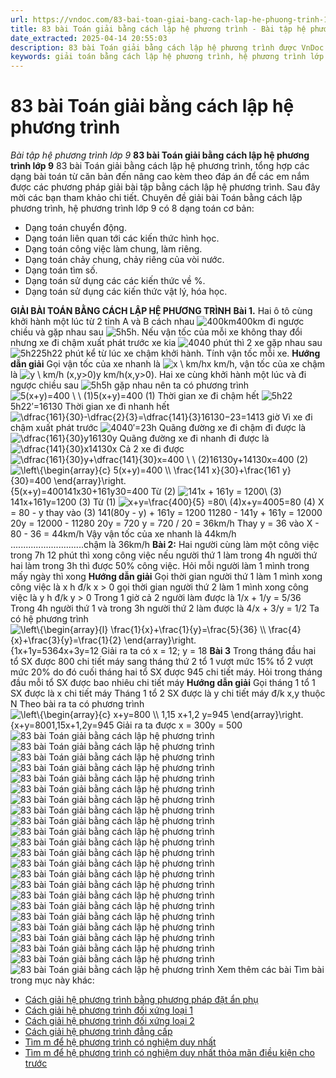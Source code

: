```yaml
---
url: https://vndoc.com/83-bai-toan-giai-bang-cach-lap-he-phuong-trinh-192548
title: 83 bài Toán giải bằng cách lập hệ phương trình - Bài tập hệ phương trình lớp 9 - VnDoc.com
date_extracted: 2025-04-14 20:55:03
description: 83 bài Toán giải bằng cách lập hệ phương trình được VnDoc sưu tầm và giới thiệu các bài chuyên đề môn Toán học lớp 9 tới các bạn học sinh và quý thầy cô tham khảo
keywords: giải toán bằng cách lập hệ phương trình, hệ phương trình lớp 9, giải bài toán bằng cách lập phương trình lớp 9, hệ phương trình, giải bài toán bằng cách lập phương trình, giải hệ phương trình, giải bài toán bằng cách lập hệ phương trình, cách giải hệ phương trình, giải toán bằng cách lập phương trình, cách giải bài toán bằng cách lập phương trình, giải hệ phương trình lớp 9, giải phương trình lớp 9, giải hệ bất phương trình, phương trình đẳng cấp, lập phương trình
---
```


# 83 bài Toán giải bằng cách lập hệ phương trình
_Bài tập hệ phương trình lớp 9_
**83 bài Toán giải bằng cách lập hệ phương trình lớp 9**
83 bài Toán giải bằng cách lập hệ phương trình, tổng hợp các dạng bài toán từ căn bản đến nâng cao kèm theo đáp án để các em nắm được các phương pháp giải bài tập bằng cách lập hệ phương trình. Sau đây mời các bạn tham khảo chi tiết. 
Chuyên đề giải bài Toán bằng cách lập phương trình, hệ phương trình lớp 9 có 8 dạng toán cơ bản:
  * Dạng toán chuyển động.
  * Dạng toán liên quan tới các kiến thức hình học.
  * Dạng toán công việc làm chung, làm riêng.
  * Dạng toán chảy chung, chảy riêng của vòi nước.
  * Dạng toán tìm số.
  * Dạng toán sử dụng các các kiến thức về %.
  * Dạng toán sử dụng các kiến thức vật lý, hóa học.

**GIẢI BÀI TOÁN BẰNG CÁCH LẬP HỆ PHƯƠNG TRÌNH**
**Bài 1.** Hai ô tô cùng khởi hành một lúc từ 2 tỉnh A và B cách nhau ![400km](https://i.vdoc.vn/data/image/blank.png)400km đi ngược chiều và gặp nhau sau ![5h](https://i.vdoc.vn/data/image/blank.png)5h. Nếu vận tốc của mỗi xe không thay đổi nhưng xe đi chậm xuất phát trước xe kia ![40](https://i.vdoc.vn/data/image/blank.png)40 phút thì 2 xe gặp nhau sau ![5h22](https://i.vdoc.vn/data/image/blank.png)5h22 phút kể từ lúc xe chậm khởi hành. Tính vận tốc mỗi xe.
**Hướng dẫn giải**
Gọi vận tốc của xe nhanh là ![x \\ km/h](https://i.vdoc.vn/data/image/blank.png)x km/h, vận tốc của xe chậm là ![y \\ km/h \(x,y>0\)](https://i.vdoc.vn/data/image/blank.png)y km/h\(x,y>0\).
Hai xe cùng khởi hành một lúc và đi ngược chiều sau ![5h](https://i.vdoc.vn/data/image/blank.png)5h gặp nhau nên ta có phương trình ![5\(x+y\)=400 \\ \\ \(1\)](https://i.vdoc.vn/data/image/blank.png)5\(x+y\)=400 \(1\)
Thời gian xe đi chậm hết ![5h22](https://i.vdoc.vn/data/image/blank.png)5h22′=16130
Thời gian xe đi nhanh hết ![\\dfrac{161}{30}-\\dfrac{2}{3}=\\dfrac{141}{3}](https://i.vdoc.vn/data/image/blank.png)16130−23=1413 giờ
Vì xe đi chậm xuất phát trước ![40](https://i.vdoc.vn/data/image/blank.png)40′=23h
Quãng đường xe đi chậm đi được là ![\\dfrac{161}{30}y](https://i.vdoc.vn/data/image/blank.png)16130y
Quãng đường xe đi nhanh đi được là ![\\dfrac{141}{30}x](https://i.vdoc.vn/data/image/blank.png)14130x
Cả 2 xe đi được ![\\dfrac{161}{30}y+\\dfrac{141}{30}x=400 \\ \\ \(2\)](https://i.vdoc.vn/data/image/blank.png)16130y+14130x=400 \(2\)
![\\left\\{\\begin{array}{c}
5\(x+y\)=400 \\\\
\\frac{141 x}{30}+\\frac{161 y}{30}=400
\\end{array}\\right.](https://i.vdoc.vn/data/image/blank.png)\{5\(x+y\)=400141x30+161y30=400
Từ \(2\) ![141x + 161y = 1200\\ \(3\)](https://i.vdoc.vn/data/image/blank.png)141x+161y=1200 \(3\)
Từ \(1\) ![x+y=\\frac{400}{5} =80\\ \(4\)](https://i.vdoc.vn/data/image/blank.png)x+y=4005=80 \(4\)
X = 80 - y thay vào \(3\)
141\(80y - y\) + 161y = 1200
11280 - 141y + 161y = 12000
20y = 12000 - 11280
20y = 720
y = 720 / 20 = 36km/h
Thay y = 36 vào
X - 80 - 36 = 44km/h
Vậy vận tốc của xe nhanh là 44km/h
.............................chậm là 36km/h
**Bài 2:**
Hai người cùng làm một công việc trong 7h 12 phút thì xong công việc nếu người thứ 1 làm trong 4h người thứ hai làm trong 3h thì được 50% công việc. Hỏi mỗi người làm 1 mình trong mấy ngày thì xong
**Hướng dẫn giải**
Gọi thời gian người thứ 1 làm 1 mình xong công việc là x h đ/k x > 0 gọi thời gian người thứ 2 làm 1 mình xong công việc là y h đ/k y > 0
Trong 1 giờ cả 2 người làm được là 1/x + 1/y = 5/36
Trong 4h người thứ 1 và trong 3h người thứ 2 làm được là 4/x + 3/y = 1/2
Ta có hệ phương trình ![\\left\\{\\begin{array}{l}
\\frac{1}{x}+\\frac{1}{y}=\\frac{5}{36} \\\\
\\frac{4}{x}+\\frac{3}{y}=\\frac{1}{2}
\\end{array}\\right.](https://i.vdoc.vn/data/image/blank.png)\{1x+1y=5364x+3y=12
Giải ra ta có x = 12; y = 18
**Bài 3**
Trong tháng đầu hai tổ SX được 800 chi tiết máy sang tháng thứ 2 tổ 1 vượt mức 15% tổ 2 vượt mức 20% do đó cuối tháng hai tổ SX được 945 chi tiết máy. Hỏi trong tháng đầu mỗi tổ SX được bao nhiêu chi tiết máy
**Hướng dẫn giải**
Gọi tháng 1 tổ 1 SX được là x chi tiết máy
Tháng 1 tổ 2 SX được là y chi tiết máy đ/k x,y thuộc N
Theo bài ra ta có phương trình ![\\left\\{\\begin{array}{c}
x+y=800 \\\\
1,15 x+1,2 y=945
\\end{array}\\right.](https://i.vdoc.vn/data/image/blank.png)\{x+y=8001,15x+1,2y=945
Giải ra ta được x = 300y = 500
![83 bài Toán giải bằng cách lập hệ phương trình](https://i.vdoc.vn/data/image/2020/01/21/83-bai-toan-giai-bang-cach-lap-he-phuong-trinh-2.jpg)
![83 bài Toán giải bằng cách lập hệ phương trình](https://i.vdoc.vn/data/image/2020/01/21/83-bai-toan-giai-bang-cach-lap-he-phuong-trinh-3.jpg)
![83 bài Toán giải bằng cách lập hệ phương trình](https://i.vdoc.vn/data/image/2020/01/21/83-bai-toan-giai-bang-cach-lap-he-phuong-trinh-4.jpg)
![83 bài Toán giải bằng cách lập hệ phương trình](https://i.vdoc.vn/data/image/2020/01/21/83-bai-toan-giai-bang-cach-lap-he-phuong-trinh-5.jpg)
![83 bài Toán giải bằng cách lập hệ phương trình](https://i.vdoc.vn/data/image/2020/01/21/83-bai-toan-giai-bang-cach-lap-he-phuong-trinh-6.jpg)
![83 bài Toán giải bằng cách lập hệ phương trình](https://i.vdoc.vn/data/image/2020/01/21/83-bai-toan-giai-bang-cach-lap-he-phuong-trinh-7.jpg)
![83 bài Toán giải bằng cách lập hệ phương trình](https://i.vdoc.vn/data/image/2020/01/21/83-bai-toan-giai-bang-cach-lap-he-phuong-trinh-8.jpg)
![83 bài Toán giải bằng cách lập hệ phương trình](https://i.vdoc.vn/data/image/2020/01/21/83-bai-toan-giai-bang-cach-lap-he-phuong-trinh-9.jpg)
![83 bài Toán giải bằng cách lập hệ phương trình](https://i.vdoc.vn/data/image/2020/01/21/83-bai-toan-giai-bang-cach-lap-he-phuong-trinh-10.jpg)
![83 bài Toán giải bằng cách lập hệ phương trình](https://i.vdoc.vn/data/image/2020/01/21/83-bai-toan-giai-bang-cach-lap-he-phuong-trinh-11.jpg)
![83 bài Toán giải bằng cách lập hệ phương trình](https://i.vdoc.vn/data/image/2020/01/21/83-bai-toan-giai-bang-cach-lap-he-phuong-trinh-12.jpg)
![83 bài Toán giải bằng cách lập hệ phương trình](https://i.vdoc.vn/data/image/2020/01/21/83-bai-toan-giai-bang-cach-lap-he-phuong-trinh-13.jpg)
![83 bài Toán giải bằng cách lập hệ phương trình](https://i.vdoc.vn/data/image/2020/01/21/83-bai-toan-giai-bang-cach-lap-he-phuong-trinh-14.jpg)
![83 bài Toán giải bằng cách lập hệ phương trình](https://i.vdoc.vn/data/image/2020/01/21/83-bai-toan-giai-bang-cach-lap-he-phuong-trinh-15.jpg)
![83 bài Toán giải bằng cách lập hệ phương trình](https://i.vdoc.vn/data/image/2020/01/21/83-bai-toan-giai-bang-cach-lap-he-phuong-trinh-16.jpg)
![83 bài Toán giải bằng cách lập hệ phương trình](https://i.vdoc.vn/data/image/2020/01/21/83-bai-toan-giai-bang-cach-lap-he-phuong-trinh-17.jpg)
![83 bài Toán giải bằng cách lập hệ phương trình](https://i.vdoc.vn/data/image/2020/01/21/83-bai-toan-giai-bang-cach-lap-he-phuong-trinh-18.jpg)
![83 bài Toán giải bằng cách lập hệ phương trình](https://i.vdoc.vn/data/image/2020/01/21/83-bai-toan-giai-bang-cach-lap-he-phuong-trinh-19.jpg)
![83 bài Toán giải bằng cách lập hệ phương trình](https://i.vdoc.vn/data/image/2020/01/21/83-bai-toan-giai-bang-cach-lap-he-phuong-trinh-20.jpg)
![83 bài Toán giải bằng cách lập hệ phương trình](https://i.vdoc.vn/data/image/2020/01/21/83-bai-toan-giai-bang-cach-lap-he-phuong-trinh-21.jpg)
![83 bài Toán giải bằng cách lập hệ phương trình](https://i.vdoc.vn/data/image/2020/01/21/83-bai-toan-giai-bang-cach-lap-he-phuong-trinh-22.jpg)
![83 bài Toán giải bằng cách lập hệ phương trình](https://i.vdoc.vn/data/image/2020/01/21/83-bai-toan-giai-bang-cach-lap-he-phuong-trinh-23.jpg)
![83 bài Toán giải bằng cách lập hệ phương trình](https://i.vdoc.vn/data/image/2020/01/21/83-bai-toan-giai-bang-cach-lap-he-phuong-trinh-24.jpg)
Xem thêm các bài Tìm bài trong mục này khác:
  * [Cách giải hệ phương trình bằng phương pháp đặt ẩn phụ](</cach-giai-he-phuong-trinh-bang-phuong-phap-dat-an-phu-202020>)
  * [Cách giải hệ phương trình đối xứng loại 1](</cach-giai-he-phuong-trinh-doi-xung-loai-1-201554>)
  * [Cách giải hệ phương trình đối xứng loại 2](</cach-giai-he-phuong-trinh-doi-xung-loai-2-201583>)
  * [Cách giải hệ phương trình đẳng cấp](</cach-giai-he-phuong-trinh-dang-cap-201601>)
  * [Tìm m để hệ phương trình có nghiệm duy nhất](</tim-m-de-he-phuong-trinh-co-nghiem-duy-nhat-200700>)
  * [Tìm m để hệ phương trình có nghiệm duy nhất thỏa mãn điều kiện cho trước](</tim-m-de-he-phuong-trinh-co-nghiem-duy-nhat-thoa-man-dieu-kien-cho-truoc-202116>)

